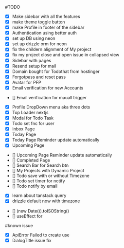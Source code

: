 #TODO

- [x] Make sidebar with all the features
- [x] make theme toggle button
- [x] make Profile in footer of the sidebar
- [x] Authentication using better auth
- [x] set up DB using neon
- [x] set up drizzle orm for neon
- [x] fix the childern alignment of My project
- [x] fix my project close and open issue in collapsed view
- [x] Sidebar with pages
- [x] Resend setup for mail
- [x] Domain bought for Todothat from hostinger
- [x] Forgotpass and reset pass
- [x] Avatar for PFP
- [x] Email verification for new Accounts
- [] Email verification for mauall trigger
- [x] Profile DropDown menu aka three dots
- [x] Top Loader nextjs
- [x] Modal for Todo Task
- [x] Todo set fnc for user
- [x] Inbox Page
- [x] Today Page
- [x] Today Page Reminder update automatically
- [x] Upcoming Page
- [] Upcoming Page Reminder update automatically
- [] Completed Page
- [] Search Bar for Search btn
- [] My Projects with Dynamic Project
- [] Todo save with or without Timezone
- [] Todo set timer for notify
- [] Todo notify by email
- [x] learn about tanstack query
- [x] drizzle default now with timezone
- [] (new Date()).toISOString() 
- [] useEffect for 

#known issue

- [x] ApiError Failed to create use
- [x] DialogTitle issue fix
